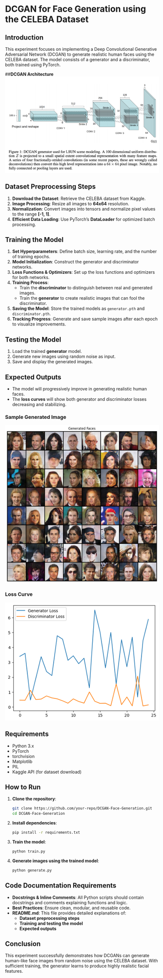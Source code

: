 # **DCGAN for Face Generation using the CELEBA Dataset**  

## **Introduction**  
This experiment focuses on implementing a Deep Convolutional Generative Adversarial Network (DCGAN) to generate realistic human faces using the CELEBA dataset. The model consists of a generator and a discriminator, both trained using PyTorch.  

##**DCGAN Architecture**
![Architecture](architecture.png)  

## **Dataset Preprocessing Steps**  
1. **Download the Dataset**: Retrieve the CELEBA dataset from Kaggle.  
2. **Image Processing**: Resize all images to **64x64** resolution.  
3. **Normalization**: Convert images into tensors and normalize pixel values to the range **[-1, 1]**.  
4. **Efficient Data Loading**: Use PyTorch’s **DataLoader** for optimized batch processing.  

## **Training the Model**  
1. **Set Hyperparameters**: Define batch size, learning rate, and the number of training epochs.  
2. **Model Initialization**: Construct the generator and discriminator networks.  
3. **Loss Functions & Optimizers**: Set up the loss functions and optimizers for both networks.  
4. **Training Process**:  
   - Train the **discriminator** to distinguish between real and generated images.  
   - Train the **generator** to create realistic images that can fool the discriminator.  
5. **Saving the Model**: Store the trained models as `generator.pth` and `discriminator.pth`.  
6. **Tracking Progress**: Generate and save sample images after each epoch to visualize improvements.  

## **Testing the Model**  
1. Load the trained **generator** model.  
2. Generate new images using random noise as input.  
3. Save and display the generated images.  

## **Expected Outputs**  
- The model will progressively improve in generating realistic human faces.  
- The **loss curves** will show both generator and discriminator losses decreasing and stabilizing.  

### **Sample Generated Image**  
![Generated Face](Generated_faces.png)  

### **Loss Curve**  
![Loss Graph](loss.png)  

## **Requirements**  
- Python 3.x  
- PyTorch  
- torchvision  
- Matplotlib  
- PIL  
- Kaggle API (for dataset download)  

## **How to Run**  
1. **Clone the repository**:  
   ```bash
   git clone https://github.com/your-repo/DCGAN-Face-Generation.git
   cd DCGAN-Face-Generation
   ```  
2. **Install dependencies**:  
   ```bash
   pip install -r requirements.txt
   ```  
3. **Train the model**:  
   ```bash
   python train.py
   ```  
4. **Generate images using the trained model**:  
   ```bash
   python generate.py
   ```  

## **Code Documentation Requirements**  
- **Docstrings & Inline Comments**: All Python scripts should contain docstrings and comments explaining functions and logic.  
- **Best Practices**: Ensure clean, modular, and reusable code.  
- **README.md**: This file provides detailed explanations of:  
  - **Dataset preprocessing steps**  
  - **Training and testing the model**  
  - **Expected outputs**  

## **Conclusion**  
This experiment successfully demonstrates how DCGANs can generate human-like face images from random noise using the CELEBA dataset. With sufficient training, the generator learns to produce highly realistic facial features.  
